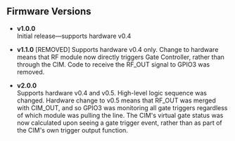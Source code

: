 ## Firmware Versions

- **v1.0.0**  
Initial release—supports hardware v0.4

- **v1.1.0** [REMOVED]
Supports hardware v0.4 only. Change to hardware means that RF module now directly triggers Gate Controller, rather than through the CIM. Code to receive the RF_OUT signal to GPIO3 was removed.

- **v2.0.0**  
Supports hardware v0.4 and v0.5. High-level logic sequence was changed. Hardware change to v0.5 means that RF_OUT was merged with CIM_OUT, and so GPIO3 was monitoring all gate triggers regardless of which module was pulling the line. The CIM's virtual gate status was now calculated upon seeing a gate trigger event, rather than as part of the CIM's own trigger output function.
